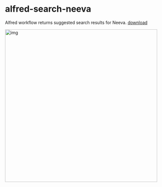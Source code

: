 # alfred-search-neeva
Alfred workflow returns suggested search results for Neeva.
[download](https://github.com/Shibi-bala/alfred-search-neeva/raw/main/Neeva%20Suggest.alfredworkflow)

<img src="https://i.imgur.com/UGLVrXH.png" width="500" alt="img">
